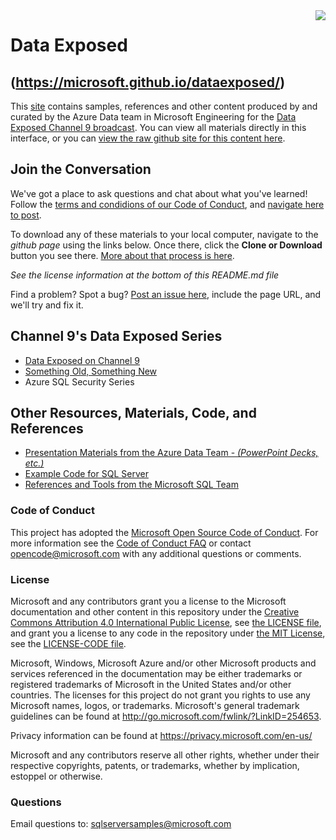 <img style="float: right;" src="./graphics/solutions-microsoft-logo-small.png">

# Data Exposed
## (https://microsoft.github.io/dataexposed/)

This [site](https://microsoft.github.io/dataexposed/) contains samples, references and other content produced by and curated by the Azure Data  team in Microsoft Engineering for the [Data Exposed Channel 9 broadcast](https://channel9.msdn.com/Shows/Data-Exposed). You can view all materials directly in this interface, or you can [view the raw github site for this content here](https://github.com/microsoft/dataexposed).

## Join the Conversation

We've got a place to ask questions and chat about what you've learned! Follow the [terms and condidions of our Code of Conduct](https://opensource.microsoft.com/codeofconduct/), and [navigate here to post](https://github.com/microsoft/dataexposed/discussions). 

To download any of these materials to your local computer, navigate to the *github page* using the links below. Once there, click the **Clone or Download** button you see there. [More about that process is here](https://help.github.com/en/github/creating-cloning-and-archiving-repositories/cloning-a-repository). 

*See the license information at the bottom of this README.md file*

Find a problem? Spot a bug? [Post an issue here](https://github.com/Microsoft/sqlworkshops/issues), include the page URL, and we'll try and fix it.

## Channel 9's Data Exposed Series

- [Data Exposed on Channel 9](https://channel9.msdn.com/Shows/Data-Exposed)
- [Something Old, Something New](https://microsoft.github.io/dataexposed/sosn)
- Azure SQL Security Series

## Other Resources, Materials, Code, and References

- [Presentation Materials from the Azure Data Team - *(PowerPoint Decks, etc.)*](https://github.com/Microsoft/sqlworkshops/tree/master/References/README.MD#decks)
- [Example Code for SQL Server ](https://github.com/Microsoft/sqlworkshops/tree/master/References/README.MD#code)
- [References and Tools from the Microsoft SQL Team](https://github.com/Microsoft/sqlworkshops/tree/master/References/README.MD#links)

### Code of Conduct
This project has adopted the [Microsoft Open Source Code of Conduct](https://opensource.microsoft.com/codeofconduct/). For more information see the [Code of Conduct FAQ](https://opensource.microsoft.com/codeofconduct/faq/) or contact [opencode@microsoft.com](mailto:opencode@microsoft.com) with any additional questions or comments.

### License
Microsoft and any contributors grant you a license to the Microsoft documentation and other content in this repository under the [Creative Commons Attribution 4.0 International Public License](https://creativecommons.org/licenses/by/4.0/legalcode), see [the LICENSE file](https://github.com/MicrosoftDocs/mslearn-tailspin-spacegame-web/blob/master/LICENSE), and grant you a license to any code in the repository under [the MIT License](https://opensource.org/licenses/MIT), see the [LICENSE-CODE file](https://github.com/MicrosoftDocs/mslearn-tailspin-spacegame-web/blob/master/LICENSE-CODE).

Microsoft, Windows, Microsoft Azure and/or other Microsoft products and services referenced in the documentation
may be either trademarks or registered trademarks of Microsoft in the United States and/or other countries.
The licenses for this project do not grant you rights to use any Microsoft names, logos, or trademarks.
Microsoft's general trademark guidelines can be found at http://go.microsoft.com/fwlink/?LinkID=254653.

Privacy information can be found at https://privacy.microsoft.com/en-us/

Microsoft and any contributors reserve all other rights, whether under their respective copyrights, patents,
or trademarks, whether by implication, estoppel or otherwise.

### Questions
Email questions to: sqlserversamples@microsoft.com
